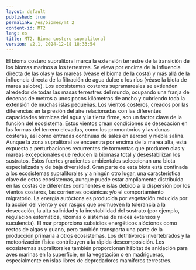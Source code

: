 ```yaml
---
layout: default
published: true
permalink: /es/biomes/mt_2
content-id: MT2
lang: es
title: MT2. Bioma costero supralitoral
version: v2.1, 2024-12-18 18:33:54
---
```


El bioma costero supralitoral marca la extensión terrestre de la transición de los biomas marinos a los terrestres. Se eleva por encima de la influencia directa de las olas y las mareas (véase el bioma de la costa) y más allá de la influencia directa de la filtración de agua dulce o los ríos (véase la biota de marea salobre). Los ecosistemas costeros supramareales se extienden alrededor de todas las masas terrestres del mundo, ocupando una franja de decenas de metros a unos pocos kilómetros de ancho y cubriendo toda la extensión de muchas islas pequeñas.
Los vientos costeros, creados por las diferencias en la presión del aire relacionadas con las diferentes capacidades térmicas del agua y la tierra firme, son un factor clave de la función del ecosistema. Estos vientos crean condiciones de desecación en las formas del terreno elevadas, como los promontorios y las dunas costeras, así como entradas continuas de sales en aerosol y niebla salina. Aunque la zona supralitoral se encuentra por encima de la marea alta, está expuesta a perturbaciones recurrentes de tormentas que producen olas y mareas excepcionales que reducen la biomasa total y desestabilizan los sustratos.
Estos fuertes gradientes ambientales seleccionan una biota especializada y de baja diversidad. Gran parte de esta biota está confinada a los ecosistemas supralitorales y a ningún otro lugar, una característica clave de estos ecosistemas, aunque puede estar ampliamente distribuida en las costas de diferentes continentes e islas debido a la dispersión por los vientos costeros, las corrientes oceánicas y/o el comportamiento migratorio. La energía autóctona es producida por vegetación reducida por la acción del viento y con rasgos que promueven la tolerancia a la desecación, la alta salinidad y la inestabilidad del sustrato (por ejemplo, regulación estomática, rizomas o sistemas de raíces extensos y suculencia). El mar proporciona subsidios energéticos alóctonos como restos de algas y guano, pero también transporta una parte de la producción primaria a otros ecosistemas. Los detritívoros invertebrados y la meteorización física contribuyen a la rápida descomposición. Los ecosistemas supralitorales también proporcionan hábitat de anidación para aves marinas en la superficie, en la vegetación o en madrigueras, especialmente en islas libres de depredadores mamíferos terrestres.
